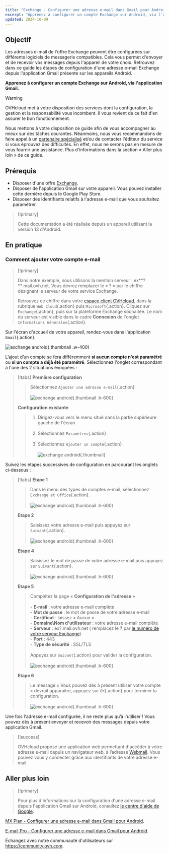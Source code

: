 ```yaml
---
title: "Exchange - Configurer une adresse e-mail dans Gmail pour Android"
excerpt: "Apprenez à configurer un compte Exchange sur Android, via l'application Gmail"
updated: 2024-10-09
---
```


<style>
.w-400 {
  max-width:400px !important;
}
.h-600 {
  max-height:600px !important;
}
</style>

## Objectif

Les adresses e-mail de l'offre Exchange peuvent être configurées sur différents logiciels de messagerie compatibles. Cela vous permet d'envoyer et de recevoir vos messages depuis l'appareil de votre choix. Retrouvez dans ce guide les étapes de configuration d'une adresse e-mail Exchange depuis l'application Gmail présente sur les appareils Android.

**Apprenez à configurer un compte Exchange sur Android, via l'application Gmail.**

> [!warning]
>
> OVHcloud met à votre disposition des services dont la configuration, la gestion et la responsabilité vous incombent. Il vous revient de ce fait d'en assurer le bon fonctionnement.
>
> Nous mettons à votre disposition ce guide afin de vous accompagner au mieux sur des tâches courantes. Néanmoins, nous vous recommandons de faire appel à un [partenaire spécialisé](https://marketplace.ovhcloud.com/c/support-collaboration) et/ou de contacter l'éditeur du service si vous éprouvez des difficultés. En effet, nous ne serons pas en mesure de vous fournir une assistance. Plus d'informations dans la section « Aller plus loin » de ce guide.

## Prérequis

- Disposer d'une offre [Exchange](/links/web/emails).
- Disposer de l'application Gmail sur votre appareil. Vous pouvez installer cette dernière depuis le Google Play Store.
- Disposer des identifiants relatifs à l'adresse e-mail que vous souhaitez paramétrer.

> [!primary]
>
> Cette documentation a été réalisée depuis un appareil utilisant la version 13 d'Android.

## En pratique

### Comment ajouter votre compte e-mail <a name="addaccount"></a>

> [!primary]
>
> Dans notre exemple, nous utilisons la mention serveur : ex**?**.mail.ovh.net. Vous devrez remplacer le « ? » par le chiffre désignant le serveur de votre service Exchange.
>
> Retrouvez ce chiffre dans votre [espace client OVHcloud](/links/manager), dans la rubrique `Web Cloud`{.action} puis `Microsoft`{.action}.
> Cliquez sur `Exchange`{.action}, puis sur la plateforme Exchange souhaitée. Le nom du serveur est visible dans le cadre **Connexion** de l'onglet `Informations Générales`{.action}.

Sur l'écran d'accueil de votre appareil, rendez-vous dans l'application `Gmail`{.action}.

![exchange android](images/exchange-android-00.png){.thumbnail .w-400}

L’ajout d’un compte se fera différemment **si aucun compte n'est paramétré** ou **si un compte a déjà été paramétré**. Sélectionnez l'onglet correspondant à l'une des 2 situations évoquées :

> [!tabs]
> **Première configuration**
>>
>> Sélectionnez `Ajouter une adresse e-mail`{.action}<br><br>
>> ![exchange android](images/android-first.png){.thumbnail .h-600}
>>
> **Configuration existante**
>>
>> 1. Dirigez-vous vers le menu situé dans la partie supérieure gauche de l'écran<br><br>
>> 2. Sélectionnez `Paramètres`{.action}<br><br>
>> 3. Sélectionnez `Ajouter un compte`{.action}<br><br>
>> ![exchange android](images/android-existing.png){.thumbnail}

Suivez les étapes successives de configuration en parcourant les onglets ci-dessous :

> [!tabs]
> **Etape 1**
>> Dans le menu des types de comptes e-mail, sélectionnez `Exchange et Office`{.action}.<br><br>
>> ![exchange android](images/exchange-android-01.png){.thumbnail .h-600}
>>
> **Etape 2**
>> Saisissez votre adresse e-mail puis appuyez sur `Suivant`{.action}.<br><br>
>> ![exchange android](images/exchange-android-02.png){.thumbnail .h-600}
>>
> **Etape 4**
>> Saisissez le mot de passe de votre adresse e-mail puis appuyez sur `Suivant`{.action}.<br><br>
>> ![exchange android](images/exchange-android-03.png){.thumbnail .h-600}
>>
> **Etape 5**
>> Complétez la page « **Configuration de l'adresse** »<br><br>- **E-mail** : votre adresse e-mail complète<br>- **Mot de passe** : le mot de passe de votre adresse e-mail<br>- **Certificat** : laissez « Aucun »<br>- **Domaine\Nom d'utilisateur** : votre adresse e-mail complète<br>- **Serveur** : ex?.mail.ovh.net ( remplacez le **?** par [le numéro de votre serveur Exchange](#addaccount))<br>- **Port** : 443<br>- **Type de sécurité** : SSL/TLS<br><br>Appuyez sur `Suivant`{.action} pour valider la configuration.<br><br>
>> ![exchange android](images/exchange-android-04.png){.thumbnail .h-600}
>>
> **Etape 6**
>> Le message « Vous pouvez dès à présent utiliser votre compte » devrait apparaitre, appuyez sur `OK`{.action} pour terminer la configuration.<br><br>
>> ![exchange android](images/exchange-android-05.png){.thumbnail .h-600}

Une fois l'adresse e-mail configurée, il ne reste plus qu’à l'utiliser ! Vous pouvez dès à présent envoyer et recevoir des messages depuis votre application Gmail.

> [!success]
>
> OVHcloud propose une application web permettant d'accéder à votre adresse e-mail depuis un navigateur web, à l’adresse [Webmail](/links/web/email). Vous pouvez vous y connecter grâce aux identifiants de votre adresse e-mail.

## Aller plus loin <a name="go-further"></a>

> [!primary]
>
> Pour plus d'informations sur la configuration d'une adresse e-mail depuis l'application Gmail sur Android, consultez [le centre d'aide de Google](https://support.google.com/mail/answer/6078445?hl=fr-CA&co=GENIE.Platform%3DAndroid#zippy=%2Cajouter-un-compte).

[MX Plan - Configurer une adresse e-mail dans Gmail pour Android](/pages/web_cloud/email_and_collaborative_solutions/mx_plan/how_to_configure_android).

[E-mail Pro - Configurer une adresse e-mail dans Gmail pour Android](/pages/web_cloud/email_and_collaborative_solutions/email_pro/how_to_configure_android).

Échangez avec notre communauté d'utilisateurs sur <https://community.ovh.com>.